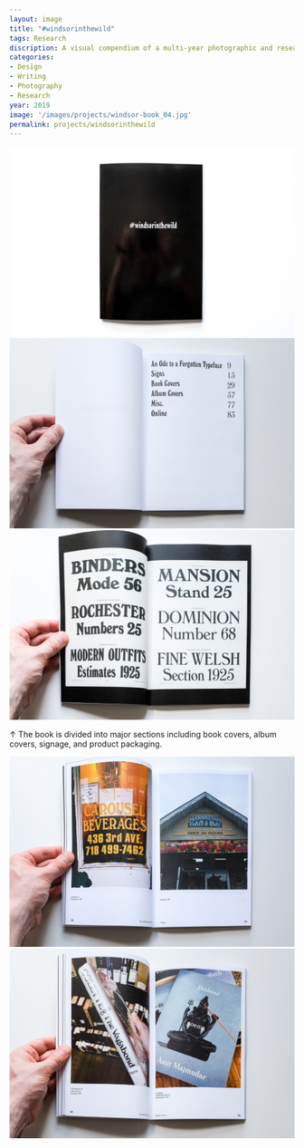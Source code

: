 ```yaml
---
layout: image
title: "#windsorinthewild"
tags: Research
discription: A visual compendium of a multi-year photographic and research project documenting the use of the typeface Windsor. The book collects over 100 usages of Windsor seen around the country from book covers to stickers to product packaging. An accopmanying essay considers Windsor's history in relationship to graphic design and notes its popular usage and rise and fall in popularity.
categories:
- Design
- Writing
- Photography
- Research
year: 2019
image: '/images/projects/windsor-book_04.jpg'
permalink: projects/windsorinthewild
---
```


<img src="/images/projects/windsor-book_01.jpg">

<div class="images-left"><img src="/images/projects/windsor-book_02.jpg"></div>
<div class="images-right"><img src="/images/projects/windsor-book_03.jpg"></div>
<div class="images-right"><p>&uarr; The book is divided into major sections including book covers, album covers, signage, and product packaging.</p></div>
<section class="clear"></section>

<img src="/images/projects/windsor-book_04.jpg">

<img src="/images/projects/windsor-book_05.jpg">




